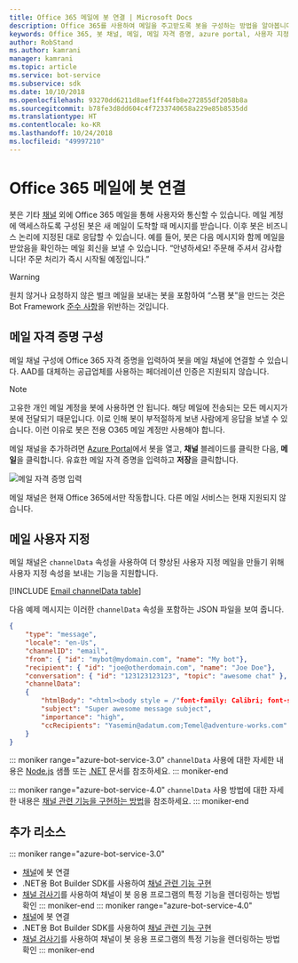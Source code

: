 ```yaml
---
title: Office 365 메일에 봇 연결 | Microsoft Docs
description: Office 365를 사용하여 메일을 주고받도록 봇을 구성하는 방법을 알아봅니다.
keywords: Office 365, 봇 채널, 메일, 메일 자격 증명, azure portal, 사용자 지정 메일
author: RobStand
ms.author: kamrani
manager: kamrani
ms.topic: article
ms.service: bot-service
ms.subservice: sdk
ms.date: 10/10/2018
ms.openlocfilehash: 93270dd6211d8aef1ff44fb8e272855df2058b8a
ms.sourcegitcommit: b78fe3d8dd604c4f7233740658a229e85b8535dd
ms.translationtype: HT
ms.contentlocale: ko-KR
ms.lasthandoff: 10/24/2018
ms.locfileid: "49997210"
---
```

# <a name="connect-a-bot-to-office-365-email"></a>Office 365 메일에 봇 연결

봇은 기타 [채널](~/bot-service-manage-channels.md) 외에 Office 365 메일을 통해 사용자와 통신할 수 있습니다. 메일 계정에 액세스하도록 구성된 봇은 새 메일이 도착할 때 메시지를 받습니다. 이후 봇은 비즈니스 논리에 지정된 대로 응답할 수 있습니다. 예를 들어, 봇은 다음 메시지와 함께 메일을 받았음을 확인하는 메일 회신을 보낼 수 있습니다. “안녕하세요! 주문해 주셔서 감사합니다! 주문 처리가 즉시 시작될 예정입니다.”

> [!WARNING]
> 원치 않거나 요청하지 않은 벌크 메일을 보내는 봇을 포함하여 “스팸 봇”을 만드는 것은 Bot Framework [준수 사항](https://www.botframework.com/Content/Microsoft-Bot-Framework-Preview-Online-Services-Agreement.htm)을 위반하는 것입니다.

## <a name="configure-email-credentials"></a>메일 자격 증명 구성

메일 채널 구성에 Office 365 자격 증명을 입력하여 봇을 메일 채널에 연결할 수 있습니다.
AAD를 대체하는 공급업체를 사용하는 페더레이션 인증은 지원되지 않습니다.

> [!NOTE]
> 고유한 개인 메일 계정을 봇에 사용하면 안 됩니다. 해당 메일에 전송되는 모든 메시지가 봇에 전달되기 때문입니다. 이로 인해 봇이 부적절하게 보낸 사람에게 응답을 보낼 수 있습니다. 이런 이유로 봇은 전용 O365 메일 계정만 사용해야 합니다.

메일 채널을 추가하려면 [Azure Portal](https://portal.azure.com/)에서 봇을 열고, **채널** 블레이드를 클릭한 다음, **메일**을 클릭합니다. 유효한 메일 자격 증명을 입력하고 **저장**을 클릭합니다.

![메일 자격 증명 입력](~/media/bot-service-channel-connect-email/bot-service-channel-connect-email-credentials.png)

메일 채널은 현재 Office 365에서만 작동합니다. 다른 메일 서비스는 현재 지원되지 않습니다.

## <a name="customize-emails"></a>메일 사용자 지정

메일 채널은 `channelData` 속성을 사용하여 더 향상된 사용자 지정 메일을 만들기 위해 사용자 지정 속성을 보내는 기능을 지원합니다.

[!INCLUDE [Email channelData table](~/includes/snippet-channelData-email.md)]

다음 예제 메시지는 이러한 `channelData` 속성을 포함하는 JSON 파일을 보여 줍니다.

```json
{
    "type": "message",
    "locale": "en-Us",
    "channelID": "email",
    "from": { "id": "mybot@mydomain.com", "name": "My bot"},
    "recipient": { "id": "joe@otherdomain.com", "name": "Joe Doe"},
    "conversation": { "id": "123123123123", "topic": "awesome chat" },
    "channelData":
    {
        "htmlBody": "<html><body style = /"font-family: Calibri; font-size: 11pt;/" >This is more than awesome.</body></html>",
        "subject": "Super awesome message subject",
        "importance": "high",
        "ccRecipients": "Yasemin@adatum.com;Temel@adventure-works.com"
    }
}
```

::: moniker range="azure-bot-service-3.0"
`channelData` 사용에 대한 자세한 내용은 [Node.js](https://github.com/Microsoft/BotBuilder-Samples/tree/master/Node/core-ChannelData) 샘플 또는 [.NET](~/dotnet/bot-builder-dotnet-channeldata.md) 문서를 참조하세요.
::: moniker-end

::: moniker range="azure-bot-service-4.0"
`channelData` 사용 방법에 대한 자세한 내용은 [채널 관련 기능을 구현하는 방법](~/v4sdk/bot-builder-channeldata.md)을 참조하세요.
::: moniker-end

## <a name="additional-resources"></a>추가 리소스

<!-- Put whole list in monikers, even though it's just the second item that needs to be different. -->
::: moniker range="azure-bot-service-3.0"
* [채널](~/bot-service-manage-channels.md)에 봇 연결
* .NET용 Bot Builder SDK를 사용하여 [채널 관련 기능 구현](dotnet/bot-builder-dotnet-channeldata.md)
* [채널 검사기](bot-service-channel-inspector.md)를 사용하여 채널이 봇 응용 프로그램의 특정 기능을 렌더링하는 방법 확인
::: moniker-end
::: moniker range="azure-bot-service-4.0"
* [채널](~/bot-service-manage-channels.md)에 봇 연결
* .NET용 Bot Builder SDK를 사용하여 [채널 관련 기능 구현](~/v4sdk/bot-builder-channeldata.md)
* [채널 검사기](bot-service-channel-inspector.md)를 사용하여 채널이 봇 응용 프로그램의 특정 기능을 렌더링하는 방법 확인
::: moniker-end
